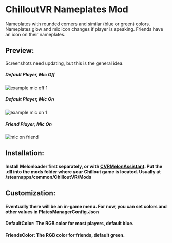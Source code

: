 # ChilloutVR Nameplates Mod
Nameplates with rounded corners and similar (blue or green) colors. Nameplates glow and mic icon changes if player is speaking. Friends have an icon on their nameplates.

## Preview:
Screenshots need updating, but this is the general idea.
##### Default Player, Mic Off
![example mic off 1](https://user-images.githubusercontent.com/56856630/182332081-d5fced99-0a36-48f5-9528-713d444784b2.png)
##### Default Player, Mic On
![example mic on 1](https://user-images.githubusercontent.com/56856630/182332082-aeea3186-19d4-42ee-b74f-7d149a662c33.png)
##### Friend Player, Mic On
![mic on friend](https://user-images.githubusercontent.com/56856630/182425880-b064eb6d-fe68-4505-93f5-12e7e51f9d76.PNG)

## Installation:
#### Install Melonloader first separately, or with [CVRMelonAssistant](https://github.com/UnusualNorm/CVRMelonAssistant). Put the .dll into the mods folder where your Chillout game is located. Usually at /steamapps/common/ChilloutVR/Mods

## Customization:
#### Eventually there will be an in-game menu. For now, you can set colors and other values in PlatesManagerConfig.Json
#### DefaultColor: The RGB color for most players, default blue.
#### FriendsColor: The RGB color for friends, default green.



